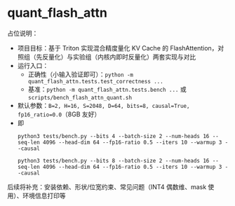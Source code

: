 # quant_flash_attn

占位说明：
- 项目目标：基于 Triton 实现混合精度量化 KV Cache 的 FlashAttention，对照组（先反量化）与实验组（内核内即时反量化）两套实现与对比
- 运行入口：
  - 正确性（小输入验证即可）：`python -m quant_flash_attn.tests.test_correctness ...`
  - 基准：`python -m quant_flash_attn.tests.bench ...` 或 `scripts/bench_flash_attn_quant.sh`
- 默认参数：`B=2, H=16, S=2048, D=64, bits=8, causal=True, fp16_ratio=0.0`（8GB 友好）
- 即 
  ```
  python3 tests/bench.py --bits 4 --batch-size 2 --num-heads 16 --seq-len 4096 --head-dim 64 --fp16-ratio 0.5 --iters 10 --warmup 3 --causal
  ```
  ```
  python3 tests/bench.py --bits 8 --batch-size 2 --num-heads 16 --seq-len 4096 --head-dim 64 --fp16-ratio 0.5 --iters 10 --warmup 3 --causal
  ```

后续将补充：安装依赖、形状/位宽约束、常见问题（INT4 偶数维、mask 使用）、环境信息打印等


